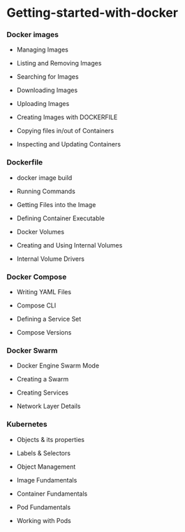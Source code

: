 # Getting-started-with-docker

<h3> Docker images</h3>

- Managing Images 

- Listing and Removing Images 

- Searching for Images 

- Downloading Images

- Uploading Images

- Creating Images with DOCKERFILE

- Copying files in/out of Containers

- Inspecting and Updating Containers 

<h3> Dockerfile </h3>

- docker image build 

- Running Commands

- Getting Files into the Image

- Defining Container Executable

- Docker Volumes

- Creating and Using Internal Volumes 

- Internal Volume Drivers

 <h3> Docker Compose </h3>

- Writing YAML Files 

- Compose CLI

- Defining a Service Set 

- Compose Versions 

 <h3> Docker Swarm </h3>
 
 - Docker Engine Swarm Mode 
 
 - Creating a Swarm 
 
 - Creating Services 
 
 - Network Layer Details 

<h3> Kubernetes </h3>

- Objects & its properties

-  Labels & Selectors 

-  Object Management

-  Image Fundamentals

-  Container Fundamentals
 
-  Pod Fundamentals
 
-  Working with Pods 
